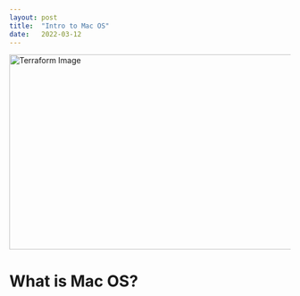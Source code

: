 ```yaml
---
layout: post
title:  "Intro to Mac OS"
date:   2022-03-12
---
```

<html>
<head>
<meta charset="utf-8">
<title>Intro to Mac OS</title>
<style></style>
</head>
<body>
<img src="https://www.versionmuseum.com/images/operating-systems/classic-mac-os/classic-mac-os-logo-900x330.png" alt="Terraform Image" width="600" height="350">
<h1>What is Mac OS? </h1>
</body>
</html>
